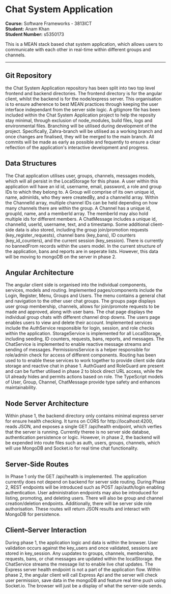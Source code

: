 # Chat System Application

**Course:** Software Frameworks - 3813ICT  
**Student:** Anam Khan  
**Student Number:** s5350173 

This is a MEAN stack based chat system application, which allows users to communicate
with each other in real-time within different groups
and channels.

---

## Git Repository
the Chat System Application repository has been split into two top level frontend and backend directories. The frontend directory is for the angular client, whilst the backend is for the node/express server. This organisation is to ensure adherence to best MEAN practices through keeping the user interface independant from the server side logic. A gitignore file has been included within the Chat System Application project to help the reposity stay minimal, through exclusion of node_modules, build files, logs and environmental files. Branching will be utilised during development of the project. Specifically, Zahra-branch will be utilised as a working branch and once changes are finalised, they will be merged to the main branch. All commits will be made as early as possible and fequently to ensure a clear reflection of the application's interactive development and progress. 

## Data Structures
The Chat application utilises user, groups, channels, messages models, which will all persist in the LocalStorage for this phase. A user within this application will have an id id, username, email, password, a role and group IDs to which they belong to. A Group will comprise of its own unique id, name, adminIds, who they were createdBy, and a channelId array. Within the ChannelId array, multiple channel IDs can be held depending on how many channels there are within the group. A Channel has a unique id, groupId, name, and a memberId array. The memberId may also hold multiple ids for different members. A ChatMessage includes a unique id, channelId, userId, username, text, and a timestamp. Some additional client-side data is also stored, including the group join/promotion requests (key_register_requests), channel bans (key_bans), ID counters (key_id_counters), and the current session (key_session). There is currently no bannedFrom records within the users model. In the current structure of the application, bans and reports are in seperate lists. However, this data will be moving to mongoDB on the server in phase 2.

## Angular Architecture
The angular client side is organised into the individual components, services, models and routing. Implemented pages/components include the Login, Register, Menu, Groups and Users. The menu contains a general chat and navigation to the other user chat groups. The groups page displays user group membership, channels, allows for join/promote requests to be made and approved, along with user bans. The chat page displays the individual group chats with different channel drop downs. The users page enables users to view and delete their account. Implemented services include the AuthService responsible for login, session, and role checks within the application. StorageService is implemented for all LocalStorage, including seeding, ID counters, requests, bans, reports, and messages. The ChatService is implemented to enable reactive message streams and sending of messages. PermissionsService is a helper responsible for role/admin check for access of different components. Routing has been used to to enable these services to work together to provide client side data storage and reactive chat in phase 1. AuthGuard and RoleGuard are present and can be further utilised in phase 2 to block direct URL access, while the UI already hides and permits actions based on role. The TypeScript models of User, Group, Channel, ChatMessage provide type safety and enhances maintainability.

## Node Server Architecture
Within phase 1, the backend directory only contains minimal express server for ensure health checking. It turns on CORS for http://localhost:4200, reads JSON, and exposes a single GET /api/health endpoint, which verfies that the server is running. Currently theree is no server side databse, authentication persistence or logic. However, in phase 2, the backend will be expended into route files such as auth, users, groups, channels, which will use MongoDB and Socket.io for real time chat functionality.

## Server-Side Routes
In Phase 1 only the GET /api/health is implemented. The application currently does not depend on backend for server side routing. During Phase 2, REST endpoints will be introduced such as POST /api/auth/login enabling authentication. User administration endpoints may also be introduced for listing, promoting, and deleting users. There will also be group and channel creation/deletion endpoints. Additionally, there will be server side role authorisation. These routes will return JSON results and interact with MongoDB for persistence.

## Client–Server Interaction
During phase 1, the application logic and data is within the browser. User validation occurs against the key_users and once validated, sessions are stored in key_session. Any uupdates to groups, channels, membership, requests, bans, or chat messages are updated within the localStorage. the ChatService streams the message list to enable live chat updates. The Express server health endpoint is not a part of the application flow. Within phase 2, the angular client will call Express Api and the server will check user permission, save data in the mongoDB and feature real time push using Socket.io. The browser will just be a display of what the server-side sends.







